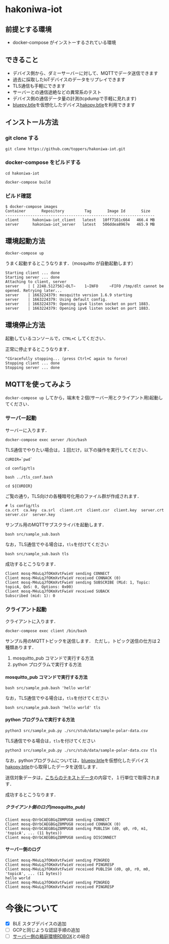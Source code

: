 # hakoniwa-iot

## 前提とする環境

- docker-compose がインストーするされている環境

## できること

- デバイス側から、ダミーサーバーに対して、MQTTでデータ送信できます
- 過去に採取したIoTデバイスのデータをリプレイできます
- TLS通信も手軽にできます
- サーバーとの通信途絶などの異常系のテスト
- デバイス側の通信データ量の計測(tcpdumpで手軽に見れます)
- [bluepy.btle](https://github.com/IanHarvey/bluepy)を仮想化したデバイス[hakopy.btle](https://github.com/toppers/hakoniwa-iot/tree/main/client/src/stub/hakopy)を利用できます


## インストール方法

### git clone する
```
git clone https://github.com/toppers/hakoniwa-iot.git
```

### docker-compose をビルドする
```
cd hakoniwa-iot
```

```
docker-compose build
```

### ビルド確認

```
$ docker-compose images
Container       Repository         Tag       Image Id       Size  
------------------------------------------------------------------
client      hakoniwa-iot_client   latest   10ff7161c664   466.4 MB
server      hakoniwa-iot_server   latest   506ddea8967e   465.9 MB
```

## 環境起動方法

```
docker-compose up
```

うまく起動するとこうなります．（mosquitto が自動起動します）
```
Starting client ... done
Starting server ... done
Attaching to client, server
server    | [ 2248.512756]~DLT~    1~INFO     ~FIFO /tmp/dlt cannot be opened. Retrying later...
server    | 1663224379: mosquitto version 1.6.9 starting
server    | 1663224379: Using default config.
server    | 1663224379: Opening ipv4 listen socket on port 1883.
server    | 1663224379: Opening ipv6 listen socket on port 1883.
```


## 環境停止方法

起動しているコンソールで，`CTRL+C` してください．

正常に停止するとこうなります．
```
^CGracefully stopping... (press Ctrl+C again to force)
Stopping client ... done
Stopping server ... done
```

## MQTTを使ってみよう

`docker-compose up` してから，端末を２個(サーバー用とクライアント用)起動してください．

### サーバー起動

サーバーに入ります．
```
docker-compose exec server /bin/bash
```

TLS通信でやりたい場合は，１回だけ，以下の操作を実行してください．

```
CURDIR=`pwd`
```

```
cd config/tls
```

```
bash ../tls_conf.bash
```

```
cd ${CURDIR}
```

ご覧の通り，TLS向けの各種暗号化用のファイル群が作成されます．
```
# ls config/tls
ca.crt  ca.key  ca.srl  client.crt  client.csr  client.key  server.crt  server.csr  server.key
```

サンプル用のMQTTサブスクライバを起動します．

```
bash src/sample_sub.bash
```

なお，TLS通信でやる場合は，`tls`を付けてください

```
bash src/sample_sub.bash tls
```


成功するとこうなります．

```
Client mosq-M4uLqJfOKmXvtFwieV sending CONNECT
Client mosq-M4uLqJfOKmXvtFwieV received CONNACK (0)
Client mosq-M4uLqJfOKmXvtFwieV sending SUBSCRIBE (Mid: 1, Topic: topicA, QoS: 0, Options: 0x00)
Client mosq-M4uLqJfOKmXvtFwieV received SUBACK
Subscribed (mid: 1): 0
```

### クライアント起動

クライアントに入ります．

```
docker-compose exec client /bin/bash
```

サンプル用のMQTTトピックを送信します．
ただし，トピック送信の仕方は２種類あります．

1. mosquitto_pub コマンドで実行する方法
2. python プログラムで実行する方法

#### mosquitto_pub コマンドで実行する方法

```
bash src/sample_pub.bash 'hello world'
```

なお，TLS通信でやる場合は，`tls`を付けてください

```
bash src/sample_pub.bash 'hello world' tls
```


#### python プログラムで実行する方法

```
python3 src/sample_pub.py ./src/stub/data/sample-polar-data.csv
```

TLS通信でやる場合は，`tls`を付けてください

```
python3 src/sample_pub.py ./src/stub/data/sample-polar-data.csv tls
```

なお，pythonプログラムについては，[bluepy.btle](https://github.com/IanHarvey/bluepy)を仮想化したデバイス[hakopy.btle](https://github.com/toppers/hakoniwa-iot/tree/main/client/src/stub/hakopy)から取得したデータを送信します．

送信対象データは，[こちらのテキストデータ](https://github.com/toppers/hakoniwa-iot/blob/main/client/src/stub/data/test_data.txt)の内容で，１行単位で取得されます．


成功するとこうなります．

##### クライアント側のログ(mosquitto_pub)

```
Client mosq-QVrbCAEGBGqZ8MPUG8 sending CONNECT
Client mosq-QVrbCAEGBGqZ8MPUG8 received CONNACK (0)
Client mosq-QVrbCAEGBGqZ8MPUG8 sending PUBLISH (d0, q0, r0, m1, 'topicA', ... (11 bytes))
Client mosq-QVrbCAEGBGqZ8MPUG8 sending DISCONNECT
```


#### サーバー側のログ

```
Client mosq-M4uLqJfOKmXvtFwieV sending PINGREQ
Client mosq-M4uLqJfOKmXvtFwieV received PINGRESP
Client mosq-M4uLqJfOKmXvtFwieV received PUBLISH (d0, q0, r0, m0, 'topicA', ... (11 bytes))
hello world
Client mosq-M4uLqJfOKmXvtFwieV sending PINGREQ
Client mosq-M4uLqJfOKmXvtFwieV received PINGRESP
```

# 今後について
- [x] BLE スタブデバイスの追加
- [ ] GCPと同じような認証手順の追加
- [ ] [サーバー側の箱庭環境RDBOX](https://github.com/fukuta-tatsuya-intec/rdbox_hakoniwa_iot)との結合
